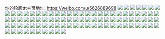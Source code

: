 你的轮廓ttt主页地址: https://weibo.com/u/5626889698 
![](https://wx4.sinaimg.cn/mw2000/0068NR3sly1h9ifbgnfvlj30u01hc15x.jpg) 
![](https://wx4.sinaimg.cn/mw2000/0068NR3sly1gwjh9e4bmij30i20w277w.jpg) 
![](https://wx4.sinaimg.cn/mw2000/0068NR3sly1gkzgrjc670j30u01nzac7.jpg) 
![](https://wx4.sinaimg.cn/mw2000/0068NR3sly1gk3wc9tuh4j31t00u04qp.jpg) 
![](https://wx4.sinaimg.cn/mw2000/0068NR3sly1gitowugx6aj30u01h6k34.jpg) 
![](https://wx4.sinaimg.cn/mw2000/0068NR3sly1gfiyvn3q2xj31t00u04qp.jpg) 
![](https://wx4.sinaimg.cn/mw2000/0068NR3sly1gd06oveqr4j333424qb2d.jpg) 
![](https://wx4.sinaimg.cn/mw2000/0068NR3sly1gc7tvwb5drj30tz1c1gsc.jpg) 
![](https://wx4.sinaimg.cn/mw2000/0068NR3sly1gbzq5awhl7j32bc334u0z.jpg) 
![](https://wx4.sinaimg.cn/mw2000/0068NR3sly1gbzq5boanbj31hc0omh91.jpg) 
![](https://wx4.sinaimg.cn/mw2000/0068NR3sly1gbmj9qiljvj30u0140gqr.jpg) 
![](https://wx4.sinaimg.cn/mw2000/0068NR3sly1gbmj87xtjgj30u0140418.jpg) 
![](https://wx4.sinaimg.cn/mw2000/0068NR3sly1gblsikv0hej30k00w5qn4.jpg) 
![](https://wx4.sinaimg.cn/mw2000/0068NR3sly1gax19uxku2j30jy0w114h.jpg) 
![](https://wx4.sinaimg.cn/mw2000/0068NR3sly1gax19uont6j30k00vtqck.jpg) 
![](https://wx4.sinaimg.cn/mw2000/0068NR3sly1g95qywg06wj30mi0u07wh.jpg) 
![](https://wx4.sinaimg.cn/mw2000/0068NR3sly1g95qyxgjdvj30u01401ky.jpg) 
![](https://wx4.sinaimg.cn/mw2000/0068NR3sly1g95qyyjbeuj30u0140b2a.jpg) 
![](https://wx4.sinaimg.cn/mw2000/0068NR3sly1g95qyzcm90j30k00w14qp.jpg) 
![](https://wx4.sinaimg.cn/mw2000/0068NR3sly1g82ooy2a3qj30qo0zk0y6.jpg) 
![](https://wx4.sinaimg.cn/mw2000/0068NR3sly1g82ooylx01j30k00w2myv.jpg) 
![](https://wx4.sinaimg.cn/mw2000/0068NR3sly1g7d8lzf1tvj31w02iohdt.jpg) 
![](https://wx4.sinaimg.cn/mw2000/0068NR3sly1g7d8m06t0xj31w02ioqv5.jpg) 
![](https://wx4.sinaimg.cn/mw2000/0068NR3sly1g7d8m12w8yj31w02iox6p.jpg) 
![](https://wx4.sinaimg.cn/mw2000/0068NR3sly1g7d8lxayxjj31w02io4qq.jpg) 
![](https://wx4.sinaimg.cn/mw2000/0068NR3sly1g7d8m22pecj31w02iokjl.jpg) 
![](https://wx4.sinaimg.cn/mw2000/0068NR3sly1g7d8m37eg6j31w02iob29.jpg) 
![](https://wx4.sinaimg.cn/mw2000/0068NR3sly1g2qs909howj30u0140jy6.jpg) 
![](https://wx4.sinaimg.cn/mw2000/0068NR3sly1g2qs90i9rpj30u0140wmb.jpg) 
![](https://wx4.sinaimg.cn/mw2000/0068NR3sly1g2qs90xe84j30u0140qap.jpg) 
![](https://wx4.sinaimg.cn/mw2000/0068NR3sly1g2qs91810pj30u0140agc.jpg) 
![](https://wx4.sinaimg.cn/mw2000/0068NR3sly1g2qs91fa62j30u0140tg7.jpg) 
![](https://wx4.sinaimg.cn/mw2000/0068NR3sly1g2qs91qrxkj30u0140wjz.jpg) 
![](https://wx4.sinaimg.cn/mw2000/0068NR3sly1g2qs92hqjgj30u0140wjt.jpg) 
![](https://wx4.sinaimg.cn/mw2000/0068NR3sly1g2qs9wbx01j31400u00wh.jpg) 
![](https://wx4.sinaimg.cn/mw2000/0068NR3sly1g2qs92005jj30u0140gug.jpg) 
![](https://wx4.sinaimg.cn/mw2000/0068NR3sly1g233o4sentj32eo37kx6q.jpg) 
![](https://wx4.sinaimg.cn/mw2000/0068NR3sly1g233nzp2dmj337k2eo4qs.jpg) 
![](https://wx4.sinaimg.cn/mw2000/0068NR3sly1g233o20dndj32eo37k1kz.jpg) 
![](https://wx4.sinaimg.cn/mw2000/0068NR3sly1g233o85h2dj337k2eo1l0.jpg) 
![](https://wx4.sinaimg.cn/mw2000/0068NR3sly1fyteknhnuoj32io1f41kx.jpg) 
![](https://wx4.sinaimg.cn/mw2000/0068NR3sly1fytekpvrcjj32eo37k7wj.jpg) 
![](https://wx4.sinaimg.cn/mw2000/0068NR3sly1fytekr6ihoj32eo37k7wj.jpg) 
![](https://wx4.sinaimg.cn/mw2000/0068NR3sly1fytekshv3jj337k2eoe83.jpg) 
![](https://wx4.sinaimg.cn/mw2000/0068NR3sly1fxzm0mrazoj32eo37k7wj.jpg) 
![](https://wx4.sinaimg.cn/mw2000/0068NR3sly1fxzm0o5zk6j337k2eonpe.jpg) 
![](https://wx4.sinaimg.cn/mw2000/0068NR3sly1fxzm0pq28bj32eo37k1kz.jpg) 
![](https://wx4.sinaimg.cn/mw2000/0068NR3sly1fxzm0rfg8bj32eo37ke83.jpg) 
![](https://wx4.sinaimg.cn/mw2000/0068NR3sly1fxzm0spugnj32eo37knpe.jpg) 
![](https://wx4.sinaimg.cn/mw2000/0068NR3sly1fxzm0tr4moj31f42io1kx.jpg) 
![](https://wx4.sinaimg.cn/mw2000/0068NR3sly1fxw71s2t1aj32eo37kb2b.jpg) 
![](https://wx4.sinaimg.cn/mw2000/0068NR3sly1fxw71tth9zj32eo37k7wj.jpg) 
![](https://wx4.sinaimg.cn/mw2000/0068NR3sly1fxw71v0zgoj32eo37kb2b.jpg) 
![](https://wx4.sinaimg.cn/mw2000/0068NR3sly1fxw71wlowzj32eo37k7wj.jpg) 
![](https://wx4.sinaimg.cn/mw2000/0068NR3sly1fucw9ad3g3j30ts11cwqh.jpg) 
![](https://wx4.sinaimg.cn/mw2000/0068NR3sly1fua9qdxu07j30tj11hhbn.jpg) 
![](https://wx4.sinaimg.cn/mw2000/0068NR3sly1fua9qfg3bfj32eo37kx6s.jpg) 
![](https://wx4.sinaimg.cn/mw2000/0068NR3sly1fua9qhj03kj32eo37k7wl.jpg) 
![](https://wx4.sinaimg.cn/mw2000/0068NR3sly1fua9qnduyzj32eo37kqv7.jpg) 
![](https://wx4.sinaimg.cn/mw2000/0068NR3sly1fua9qj2mmlj31f42io4qp.jpg) 
![](https://wx4.sinaimg.cn/mw2000/0068NR3sly1fua9qor0oij337k2eob2b.jpg) 
![](https://wx4.sinaimg.cn/mw2000/0068NR3sly1fua9qkmylvj32eo37kqv8.jpg) 
![](https://wx4.sinaimg.cn/mw2000/0068NR3sly1fua9qm16msj32eo37ku0z.jpg) 
![](https://wx4.sinaimg.cn/mw2000/0068NR3sly1fua9qd8dsij31f42iou0x.jpg) 
![](https://wx4.sinaimg.cn/mw2000/0068NR3sly1ftoszznsnfj30u01hcb07.jpg) 
![](https://wx4.sinaimg.cn/mw2000/0068NR3sly1frnlx8f0j5j30qo0zkn7j.jpg) 
![](https://wx4.sinaimg.cn/mw2000/0068NR3sly1frnlx9sin7j30qo0zkq7c.jpg) 
![](https://wx4.sinaimg.cn/mw2000/0068NR3sly1frnlxc0js7j30qo0zk7bm.jpg) 
![](https://wx4.sinaimg.cn/mw2000/0068NR3sly1frnlxjt0fhj30qo0zkdp6.jpg) 
![](https://wx4.sinaimg.cn/mw2000/0068NR3sly1frnlxdk91nj30zk0qoage.jpg) 
![](https://wx4.sinaimg.cn/mw2000/0068NR3sly1frnlxma706j30qo0zkqcw.jpg) 
![](https://wx4.sinaimg.cn/mw2000/0068NR3sly1frnlxfjs9dj30qo0zkwpb.jpg) 
![](https://wx4.sinaimg.cn/mw2000/0068NR3sly1frnlxhs2xcj30qo0zktls.jpg) 
![](https://wx4.sinaimg.cn/mw2000/0068NR3sly1frnlxoiwnsj30qo0zkn4s.jpg) 
![](https://wx4.sinaimg.cn/mw2000/0068NR3sly1frmsm0v8irj30u01404qp.jpg) 
![](https://wx4.sinaimg.cn/mw2000/0068NR3sly1frmsm1icmlj30u01407wh.jpg) 
![](https://wx4.sinaimg.cn/mw2000/0068NR3sly1frmsm2ngwlj30u01407wh.jpg) 
![](https://wx4.sinaimg.cn/mw2000/0068NR3sly1frmsm3gklsj30u01e0x2r.jpg) 
![](https://wx4.sinaimg.cn/mw2000/0068NR3sly1frmsm4ar8ij30u01e0kea.jpg) 
![](https://wx4.sinaimg.cn/mw2000/0068NR3sly1frmsm4zt29j30u01e0x3z.jpg) 
![](https://wx4.sinaimg.cn/mw2000/0068NR3sly1frmsm9vmq5j30u01404qp.jpg) 
![](https://wx4.sinaimg.cn/mw2000/0068NR3sly1frmsmavdlhj30u01404qp.jpg) 
![](https://wx4.sinaimg.cn/mw2000/0068NR3sly1frmsmbl4kej30u01404qp.jpg) 
![](https://wx4.sinaimg.cn/mw2000/0068NR3sly1fr6lrd75ooj30qo0zkgrd.jpg) 
![](https://wx4.sinaimg.cn/mw2000/0068NR3sly1fr6lrk725qj30qo0zkgqy.jpg) 
![](https://wx4.sinaimg.cn/mw2000/0068NR3sly1fr6lrrbddrj30qo0zkwjo.jpg) 
![](https://wx4.sinaimg.cn/mw2000/0068NR3sly1fr6ls0jgfdj30qo0zkn2q.jpg) 
![](https://wx4.sinaimg.cn/mw2000/0068NR3sly1fr6lskzxm8j30qo0zk7dt.jpg) 
![](https://wx4.sinaimg.cn/mw2000/0068NR3sly1fr6lsu4v3dj30qo0zkaf0.jpg) 
![](https://wx4.sinaimg.cn/mw2000/0068NR3sly1fr6lt3o5m8j30qo0zk445.jpg) 
![](https://wx4.sinaimg.cn/mw2000/0068NR3sly1fr6ltdzaygj30qo0zkwjj.jpg) 
![](https://wx4.sinaimg.cn/mw2000/0068NR3sly1fr6ltqcy3jj30qo0zkwjm.jpg) 
